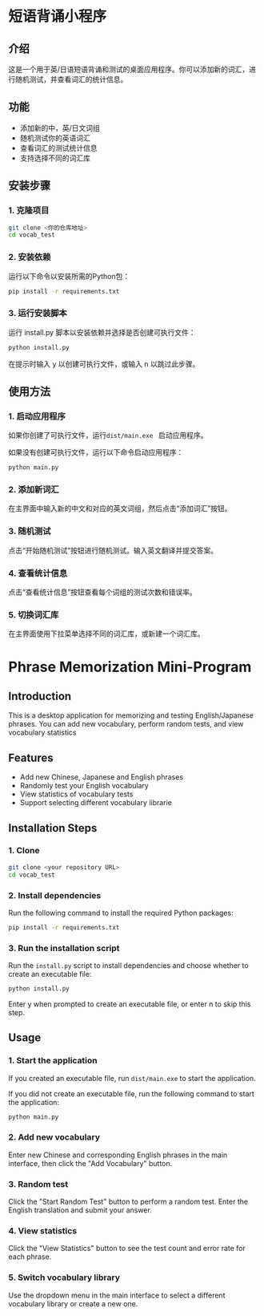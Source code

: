 # 短语背诵小程序

## 介绍
这是一个用于英/日语短语背诵和测试的桌面应用程序。你可以添加新的词汇，进行随机测试，并查看词汇的统计信息。

## 功能
- 添加新的中，英/日文词组
- 随机测试你的英语词汇
- 查看词汇的测试统计信息
- 支持选择不同的词汇库

## 安装步骤

### 1. 克隆项目

```bash
git clone <你的仓库地址>
cd vocab_test
```

### 2. 安装依赖
运行以下命令以安装所需的Python包：

```bash
pip install -r requirements.txt
```

### 3. 运行安装脚本
运行 install.py 脚本以安装依赖并选择是否创建可执行文件：

```bash
python install.py
```

在提示时输入 y 以创建可执行文件，或输入 n 以跳过此步骤。

## 使用方法
### 1. 启动应用程序
如果你创建了可执行文件，运行`dist/main.exe ` 启动应用程序。

如果没有创建可执行文件，运行以下命令启动应用程序：

```bash
python main.py
```

### 2. 添加新词汇
在主界面中输入新的中文和对应的英文词组，然后点击“添加词汇”按钮。

### 3. 随机测试
点击“开始随机测试”按钮进行随机测试。输入英文翻译并提交答案。

### 4. 查看统计信息
点击“查看统计信息”按钮查看每个词组的测试次数和错误率。

### 5. 切换词汇库
在主界面使用下拉菜单选择不同的词汇库，或新建一个词汇库。


# Phrase Memorization Mini-Program

## Introduction

This is a desktop application for memorizing and testing English/Japanese phrases. You can add new vocabulary, perform random tests, and view vocabulary statistics

## Features
- Add new Chinese, Japanese and English phrases
- Randomly test your English vocabulary
- View statistics of vocabulary tests
- Support selecting different vocabulary librarie

## Installation Steps

### 1. Clone

```bash
git clone <your repository URL>
cd vocab_test
```

### 2. Install dependencies
Run the following command to install the required Python packages:

```bash
pip install -r requirements.txt
```

### 3. Run the installation script
Run the `install.py` script to install dependencies and choose whether to create an executable file:
```bash
python install.py
```

Enter y when prompted to create an executable file, or enter n to skip this step.


## Usage
### 1. Start the application
If you created an executable file, run `dist/main.exe` to start the application.

If you did not create an executable file, run the following command to start the application:

```bash
python main.py
```

### 2. Add new vocabulary
Enter new Chinese and corresponding English phrases in the main interface, then click the "Add Vocabulary" button.

### 3. Random test
Click the "Start Random Test" button to perform a random test. Enter the English translation and submit your answer.

### 4. View statistics
Click the "View Statistics" button to see the test count and error rate for each phrase.

### 5. Switch vocabulary library
Use the dropdown menu in the main interface to select a different vocabulary library or create a new one.

